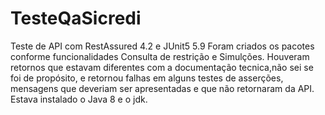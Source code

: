 # TesteQaSicredi
Teste de API com RestAssured 4.2 e JUnit5 5.9
Foram criados os pacotes conforme funcionalidades Consulta de restrição e Simulções.
Houveram retornos que estavam diferentes com a documentação tecnica,não sei se foi de propósito, e retornou falhas em alguns testes de asserções, mensagens que deveriam ser apresentadas e que não retornaram da API.
Estava instalado o Java 8 e o jdk.
